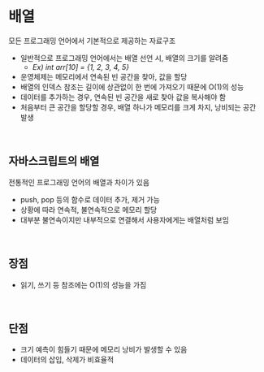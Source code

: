 # 배열

모든 프로그래밍 언어에서 기본적으로 제공하는 자료구조

* 일반적으로 프로그래밍 언어에서는 배열 선언 시, 배열의 크기를 알려줌
    * <em> Ex) int arr[10] = {1, 2, 3, 4, 5} </em>
* 운영체제는 메모리에서 연속된 빈 공간을 찾아, 값을 할당
* 배열의 인덱스 참조는 길이에 상관없이 한 번에 가져오기 때문에 O(1)의 성능
* 데이터를 추가하는 경우, 연속된 빈 공간을 새로 찾아 값을 복사해야 함
* 처음부터 큰 공간을 할당할 경우, 배열 하나가 메모리를 크게 차지, 낭비되는 공간 발생

<br>

## 자바스크립트의 배열
전통적인 프로그래밍 언어의 배열과 차이가 있음
* push, pop 등의 함수로 데이터 추가, 제거 가능 
* 상황에 따라 연속적, 불연속적으로 메모리 할당 
* 대부분 불연속이지만 내부적으로 연결해서 사용자에게는 배열처럼 보임

<br>

## 장점
* 읽기, 쓰기 등 참조에는 O(1)의 성능을 가짐

<br>

## 단점
* 크기 예측이 힘들기 때문에 메모리 낭비가 발생할 수 있음
* 데이터의 삽입, 삭제가 비효율적
